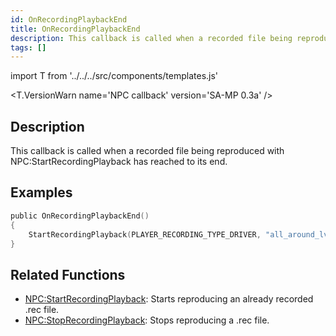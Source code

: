 ```yaml
---
id: OnRecordingPlaybackEnd
title: OnRecordingPlaybackEnd
description: This callback is called when a recorded file being reproduced with NPCStartRecordingPlayback has reached to its end.
tags: []
---
```


import T from '../../../src/components/templates.js'

<T.VersionWarn name='NPC callback' version='SA-MP 0.3a' />

## Description

This callback is called when a recorded file being reproduced with NPC:StartRecordingPlayback has reached to its end.

## Examples

```c
public OnRecordingPlaybackEnd()
{
    StartRecordingPlayback(PLAYER_RECORDING_TYPE_DRIVER, "all_around_lv_bus"); //This would start the recorded file again once it finishes reproducing.
}
```

## Related Functions

- [NPC:StartRecordingPlayback](NPC:StartRecordingPlayback.md): Starts reproducing an already recorded .rec file.
- [NPC:StopRecordingPlayback](NPC:StopRecordingPlayback.md): Stops reproducing a .rec file.
